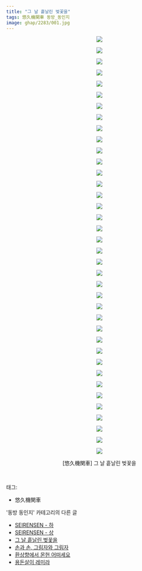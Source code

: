 ```yaml
---
title: "그 날 흩날린 벚꽃을"
tags: 悠久機関車 동방_동인지
image: ghap/2283/001.jpg
---
```

<div class="article">
<p style="text-align: center; clear: none; float: none;"><img src="{{ site.nasurl }}/ghap/2283/001.jpg"/></p>
<p style="text-align: center; clear: none; float: none;"><img src="{{ site.nasurl }}/ghap/2283/002.jpg"/></p>
<p style="text-align: center; clear: none; float: none;"><img src="{{ site.nasurl }}/ghap/2283/003.jpg"/></p>
<p style="text-align: center; clear: none; float: none;"><img src="{{ site.nasurl }}/ghap/2283/004.jpg"/></p>
<p style="text-align: center; clear: none; float: none;"><img src="{{ site.nasurl }}/ghap/2283/005.jpg"/></p>
<p style="text-align: center; clear: none; float: none;"><img src="{{ site.nasurl }}/ghap/2283/006.jpg"/></p>
<p style="text-align: center; clear: none; float: none;"><img src="{{ site.nasurl }}/ghap/2283/007.jpg"/></p>
<p style="text-align: center; clear: none; float: none;"><img src="{{ site.nasurl }}/ghap/2283/008.jpg"/></p>
<p style="text-align: center; clear: none; float: none;"><img src="{{ site.nasurl }}/ghap/2283/009.jpg"/></p>
<p style="text-align: center; clear: none; float: none;"><img src="{{ site.nasurl }}/ghap/2283/010.jpg"/></p>
<p style="text-align: center; clear: none; float: none;"><img src="{{ site.nasurl }}/ghap/2283/011.jpg"/></p>
<p style="text-align: center; clear: none; float: none;"><img src="{{ site.nasurl }}/ghap/2283/012.jpg"/></p>
<p style="text-align: center; clear: none; float: none;"><img src="{{ site.nasurl }}/ghap/2283/013.jpg"/></p>
<p style="text-align: center; clear: none; float: none;"><img src="{{ site.nasurl }}/ghap/2283/014.jpg"/></p>
<p style="text-align: center; clear: none; float: none;"><img src="{{ site.nasurl }}/ghap/2283/015.jpg"/></p>
<p style="text-align: center; clear: none; float: none;"><img src="{{ site.nasurl }}/ghap/2283/016.jpg"/></p>
<p style="text-align: center; clear: none; float: none;"><img src="{{ site.nasurl }}/ghap/2283/017.jpg"/></p>
<p style="text-align: center; clear: none; float: none;"><img src="{{ site.nasurl }}/ghap/2283/018.jpg"/></p>
<p style="text-align: center; clear: none; float: none;"><img src="{{ site.nasurl }}/ghap/2283/019.jpg"/></p>
<p style="text-align: center; clear: none; float: none;"><img src="{{ site.nasurl }}/ghap/2283/020.jpg"/></p>
<p style="text-align: center; clear: none; float: none;"><img src="{{ site.nasurl }}/ghap/2283/021.jpg"/></p>
<p style="text-align: center; clear: none; float: none;"><img src="{{ site.nasurl }}/ghap/2283/022.jpg"/></p>
<p style="text-align: center; clear: none; float: none;"><img src="{{ site.nasurl }}/ghap/2283/023.jpg"/></p>
<p style="text-align: center; clear: none; float: none;"><img src="{{ site.nasurl }}/ghap/2283/024.jpg"/></p>
<p style="text-align: center; clear: none; float: none;"><img src="{{ site.nasurl }}/ghap/2283/025.jpg"/></p>
<p style="text-align: center; clear: none; float: none;"><img src="{{ site.nasurl }}/ghap/2283/026.jpg"/></p>
<p style="text-align: center; clear: none; float: none;"><img src="{{ site.nasurl }}/ghap/2283/027.jpg"/></p>
<p style="text-align: center; clear: none; float: none;"><img src="{{ site.nasurl }}/ghap/2283/028.jpg"/></p>
<p style="text-align: center; clear: none; float: none;"><img src="{{ site.nasurl }}/ghap/2283/029.jpg"/></p>
<p style="text-align: center; clear: none; float: none;"><img src="{{ site.nasurl }}/ghap/2283/030.jpg"/></p>
<p style="text-align: center; clear: none; float: none;"><img src="{{ site.nasurl }}/ghap/2283/031.jpg"/></p>
<p style="text-align: center; clear: none; float: none;"><img src="{{ site.nasurl }}/ghap/2283/032.jpg"/></p>
<p style="text-align: center; clear: none; float: none;"><img src="{{ site.nasurl }}/ghap/2283/033.jpg"/></p>
<p style="text-align: center; clear: none; float: none;"><img src="{{ site.nasurl }}/ghap/2283/034.jpg"/></p>
<p style="text-align: center; clear: none; float: none;"><img src="{{ site.nasurl }}/ghap/2283/035.jpg"/></p>
<p style="text-align: center; clear: none; float: none;"><img src="{{ site.nasurl }}/ghap/2283/036.jpg"/></p>
<p style="text-align: center; clear: none; float: none;"><img src="{{ site.nasurl }}/ghap/2283/037.jpg"/></p>
<p style="text-align: center; clear: none; float: none;"><img src="{{ site.nasurl }}/ghap/2283/038.jpg"/></p>
<p style="text-align: center; clear: none; float: none;">[悠久機関車] 그 날 흩날린 벚꽃을</p>
<p><br/></p>
</div><div class="tagTrail">
<p>태그: </p>
<ul>
<li>悠久機関車</li>
</ul>
</div><div class="another">
<p>'동방 동인지' 카테고리의 다른 글</p>
<ul>
<li><a href="/2016-09-22-ghap_2285">SEIRENSEN - 하</a></li>
<li><a href="/2016-09-22-ghap_2284">SEIRENSEN - 상</a></li>
<li><a href="/2016-09-22-ghap_2283">그 날 흩날린 벚꽃을</a></li>
<li><a href="/2016-09-22-ghap_2282">손과 손, 그림자와 그림자</a></li>
<li><a href="/2016-09-22-ghap_2279">환상향에서 몬헌 어떠세요</a></li>
<li><a href="/2016-09-22-ghap_2278">용돈살이 레미랴</a></li>
</ul>
</div><div class="cb_module cb_fluid">
<div class="cb_wrt cb_profile">
</div><!-- commentList close -->
</div>